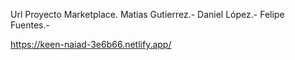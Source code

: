 Url Proyecto Marketplace. Matias Gutierrez.- Daniel López.- Felipe Fuentes.-

https://keen-naiad-3e6b66.netlify.app/
